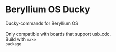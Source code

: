 # Beryllium OS Ducky
Ducky-commands for Beryllium OS
<br /><br />
Only compatible with boards that support usb_cdc.<br />
Build with <code>make package</code>
